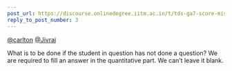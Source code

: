 ```yaml
---
post_url: https://discourse.onlinedegree.iitm.ac.in/t/tds-ga7-score-missing/171500/4
reply_to_post_number: 3
---
```

[@carlton](/u/carlton) [@Jivraj](/u/jivraj)

What is to be done if the student in question has not done a question? We are required to fill an answer in the quantitative part. We can’t leave it blank.